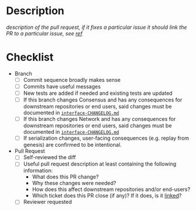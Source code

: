 # Description

<!-- CI flakiness -- delete this before opening a PR

Sadly, some CI checks are currently flaky. Right now, this includes:

 - GH Actions Windows job runs out of memory, e.g. in https://github.com/input-output-hk/ouroboros-network/runs/7231748864?check_suite_focus=true
 
 - The Hydra check for test-storage on Windows (mingwW64) fails with inscrutable malloc-related error messages: https://hydra.iohk.io/build/16260881/nixlog/1

 - The tests in WallClock.delay* can fail under load (quite rarely): https://hydra.iohk.io/build/16723452/nixlog/76

If you encounter one of these, try restarting the job to see if the failure vanishes. If it does not or when in doubt, consider posting in the #network or #consensus channels on Slack.
-->

_description of the pull request, if it fixes a particular issue it should link
the PR to a particular issue, see
[ref](https://docs.github.com/en/issues/tracking-your-work-with-issues/linking-a-pull-request-to-an-issue#linking-a-pull-request-to-an-issue-using-a-keyword=)_

# Checklist

- Branch
    - [ ] Commit sequence broadly makes sense
    - [ ] Commits have useful messages
    - [ ] New tests are added if needed and existing tests are updated
    - [ ] If this branch changes Consensus and has any consequences for downstream repositories or end users, said changes must be documented in [`interface-CHANGELOG.md`](../ouroboros-consensus/docs/interface-CHANGELOG.md)
    - [ ] If this branch changes Network and has any consequences for downstream repositories or end users, said changes must be documented in [`interface-CHANGELOG.md`](../docs/interface-CHANGELOG.md)
    - [ ] If serialization changes, user-facing consequences (e.g. replay from genesis) are confirmed to be intentional.
- Pull Request
    - [ ] Self-reviewed the diff
    - [ ] Useful pull request description at least containing the following information:
      - What does this PR change?
      - Why these changes were needed?
      - How does this affect downstream repositories and/or end-users?
      - Which ticket does this PR close (if any)? If it does, is it [linked](https://docs.github.com/en/issues/tracking-your-work-with-issues/linking-a-pull-request-to-an-issue)?
    - [ ] Reviewer requested
